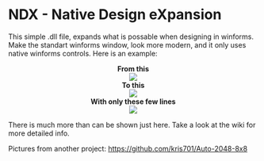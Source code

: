 # NDX - Native Design eXpansion

This simple .dll file, expands what is possable when designing in winforms. Make the standart winforms window, look more modern, and it only uses native winforms controls. Here is an example:

<p align="center"> 
  <b>From this</b> <br>
 <img src ="https://wtoljq.db.files.1drv.com/y4m2DsnK4K9WaqaalofN6zp4mbBFapwr2m25JQsF3UsdnhlGgbkA-mDryc_GiO_diWcwKJztNpokl4vVf__k9xORjlHK3DH6_n0nIHwi38K6Pn4FITGhtjK4US_6hyHqwBR0A2v_p7IiixYD8RCavDI4eUeLI4SsCCOYTpzVLxz7qO1Ngv5OChd8FlX7i-SMIUxd1LtWcM0bb1B9S_7ojGhTg?width=578&height=168&cropmode=none" /> <br>
  <b>To this</b> <br>
 <img src ="https://9uczma.db.files.1drv.com/y4m_3EI5kSEX6VMTkbi1WJr91QiseQCL9818W-WLk0W98czCD4SULfxnXWiDmhXPV_sxHaV8muHRzuStbY7rYLI5SoJOwmabtjoY1P2oJA2iy_pXyQYq6yX5ZoHWWPCSsYniLicx6rJDUpkNsyznIEnkW0Z-m3LWFWpVVdwOr1dKPfLFV2c9WMyNLHVhnJdorSXT5Jy28XD4QgojQRJTROA4g?width=545&height=147&cropmode=none" /> <br>
  <b>With only these few lines</b> <br>
 <img src ="https://kzgcdq.db.files.1drv.com/y4mj3bXAqZMf4QrHbEp8ydEepdRxQipz4aLESdAZYsODqzOc_XSVJMyfK-Z1wctbNIUkvCpVKd-79v6PgRV-IQhHB7JYALwG8KWB-xTclZ6EiYHvRNAXv3a9DT0ZOuEbjucG0f2bdBk4gB6VhG0E0qkRiSjRuCfW2iNp4McBOih-PdlakKbOC5RkTnW1xD9T_Bs7uwu9TQ1ngkp2FS3s1SUUg?width=595&height=371&cropmode=none" /> <br>
</p>

There is much more than can be shown just here. Take a look at the wiki for more detailed info.

Pictures from another project: https://github.com/kris701/Auto-2048-8x8
